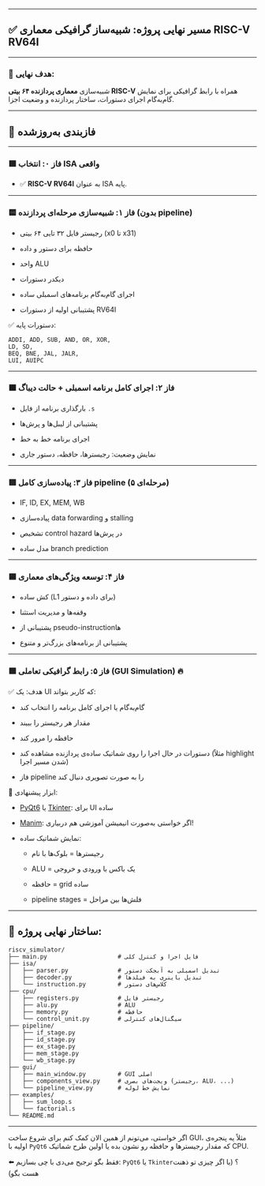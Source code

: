 
---

## ✅ مسیر نهایی پروژه: شبیه‌ساز گرافیکی معماری RISC-V RV64I

---

### 🎯 هدف نهایی:

شبیه‌سازی **معماری پردازنده ۶۴ بیتی RISC-V** همراه با رابط گرافیکی برای نمایش گام‌به‌گام اجرای دستورات، ساختار پردازنده و وضعیت اجزا.

---

## 🧩 فازبندی به‌روزشده

---

### 🟩 فاز ۰: انتخاب ISA واقعی

- ✅ **RISC-V RV64I** به عنوان ISA پایه.
    

---

### 🟨 فاز ۱: شبیه‌سازی مرحله‌ای پردازنده (بدون pipeline)

- رجیستر فایل ۳۲ تایی ۶۴ بیتی (x0 تا x31)
    
- حافظه برای دستور و داده
    
- واحد ALU
    
- دیکدر دستورات
    
- اجرای گام‌به‌گام برنامه‌های اسمبلی ساده
    
- پشتیبانی اولیه از دستورات RV64I
    

✅ دستورات پایه:

```
ADDI, ADD, SUB, AND, OR, XOR,
LD, SD,
BEQ, BNE, JAL, JALR,
LUI, AUIPC
```

---

### 🟧 فاز ۲: اجرای کامل برنامه اسمبلی + حالت دیباگ

- بارگذاری برنامه از فایل `.s`
    
- پشتیبانی از لیبل‌ها و پرش‌ها
    
- اجرای برنامه خط به خط
    
- نمایش وضعیت: رجیسترها، حافظه، دستور جاری
    

---

### 🟥 فاز ۳: پیاده‌سازی کامل pipeline (۵ مرحله‌ای)

- IF, ID, EX, MEM, WB
    
- پیاده‌سازی data forwarding و stalling
    
- تشخیص control hazard در پرش‌ها
    
- مدل ساده branch prediction
    

---

### 🟦 فاز ۴: توسعه ویژگی‌های معماری

- کش ساده (L1 برای داده و دستور)
    
- وقفه‌ها و مدیریت استثنا
    
- پشتیبانی از pseudo-instructionها
    
- پشتیبانی از برنامه‌های بزرگ‌تر و متنوع
    

---

### 🟪 فاز ۵: **رابط گرافیکی تعاملی (GUI Simulation)** 🔥

✅ هدف: یک UI که کاربر بتواند:

- گام‌به‌گام یا اجرای کامل برنامه را انتخاب کند
    
- مقدار هر رجیستر را ببیند
    
- حافظه را مرور کند
    
- دستورات در حال اجرا را روی شماتیک ساده‌ی پردازنده مشاهده کند (مثلاً highlight شدن مسیر اجرا)
    
- فاز pipeline را به صورت تصویری دنبال کند
    

🎨 ابزار پیشنهادی:

- [PyQt6](https://doc.qt.io/qtforpython/) یا [Tkinter](https://docs.python.org/3/library/tkinter.html): برای UI ساده
    
- [Manim](https://www.manim.community/): اگر خواستی به‌صورت انیمیشن آموزشی هم دربیاری!
    
- نمایش شماتیک ساده:
    
    - رجیسترها = بلوک‌ها با نام
        
    - ALU = یک باکس با ورودی و خروجی
        
    - حافظه = grid ساده
        
    - pipeline stages = فلش‌ها بین مراحل
        

---

## 📁 ساختار نهایی پروژه:

```
riscv_simulator/
├── main.py                    # فایل اجرا و کنترل کلی
├── isa/
│   ├── parser.py              # تبدیل اسمبلی به آبجکت دستور
│   ├── decoder.py             # تبدیل باینری به فیلدها
│   └── instruction.py         # کلاس‌های دستور
├── cpu/
│   ├── registers.py           # رجیستر فایل
│   ├── alu.py                 # ALU
│   ├── memory.py              # حافظه
│   └── control_unit.py        # سیگنال‌های کنترلی
├── pipeline/
│   ├── if_stage.py
│   ├── id_stage.py
│   ├── ex_stage.py
│   ├── mem_stage.py
│   └── wb_stage.py
├── gui/
│   ├── main_window.py         # GUI اصلی
│   ├── components_view.py     # ویجت‌های بصری (رجیستر، ALU، ...)
│   └── pipeline_view.py       # نمایش خط لوله
├── examples/
│   ├── sum_loop.s
│   └── factorial.s
└── README.md
```

---

اگر خواستی، می‌تونم از همین الان کمک کنم برای شروع ساخت GUI، مثلاً یه پنجره‌ی اولیه با `PyQt6` که مقدار رجیسترها و حافظه رو نشون بده یا اولین طرح شماتیک CPU.

⬅️ فقط بگو ترجیح می‌دی با چی بسازیم: `PyQt6` یا `Tkinter`؟ (یا اگر چیزی تو ذهنت هست بگو)